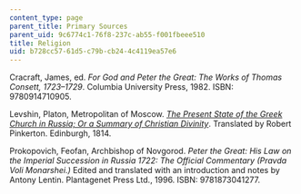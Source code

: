 ```yaml
---
content_type: page
parent_title: Primary Sources
parent_uid: 9c6774c1-76f8-237c-ab55-f001fbeee510
title: Religion
uid: b728cc57-61d5-c79b-cb24-4c4119ea57e6
---
```


Cracraft, James, ed. _For God and Peter the Great: The Works of Thomas Consett, 1723–1729_. Columbia University Press, 1982. ISBN: 9780914710905. 

Levshin, Platon, Metropolitan of Moscow. _[The Present State of the Greek Church in Russia; Or a Summary of Christian Divinity](https://www.google.com/books/edition/The_Present_State_of_the_Greek_Church_in/NrljAAAAcAAJ?hl=en&gbpv=1)_. Translated by Robert Pinkerton. Edinburgh, 1814.

Prokopovich, Feofan, Archbishop of Novgorod. _Peter the Great: His Law on the Imperial Succession in Russia 1722: The Official Commentary (Pravda Voli Monarshei.)_ Edited and translated with an introduction and notes by Antony Lentin. Plantagenet Press Ltd., 1996. ISBN: 9781873041277.